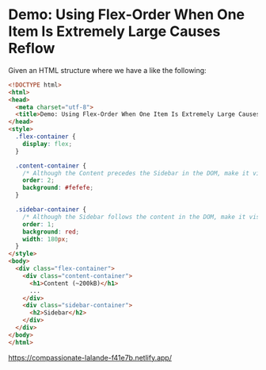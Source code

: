 # Demo: Using Flex-Order When One Item Is Extremely Large Causes Reflow

Given an HTML structure where we have a  like the following:

```html
<!DOCTYPE html>
<html>
<head>
  <meta charset="utf-8">
  <title>Demo: Using Flex-Order When One Item Is Extremely Large Causes Reflow</title>
</head>
<style>
  .flex-container {
    display: flex;
  }

  .content-container {
    /* Although the Content precedes the Sidebar in the DOM, make it visually appear second. */
    order: 2; 
    background: #fefefe;
  }

  .sidebar-container {
    /* Although the Sidebar follows the content in the DOM, make it visually appear first. */
    order: 1;
    background: red;
    width: 180px;
  }
</style>
<body>
  <div class="flex-container">
    <div class="content-container">
      <h1>Content (~200kB)</h1>
      ...
    </div>
    <div class="sidebar-container">
      <h2>Sidebar</h2>
    </div>
  </div>
</body>
</html>
```

https://compassionate-lalande-f41e7b.netlify.app/

